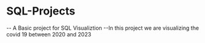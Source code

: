 # SQL-Projects
-- A Basic project for SQL Visualiztion
--In this project we are visualizing the covid 19 between 2020 and 2023
